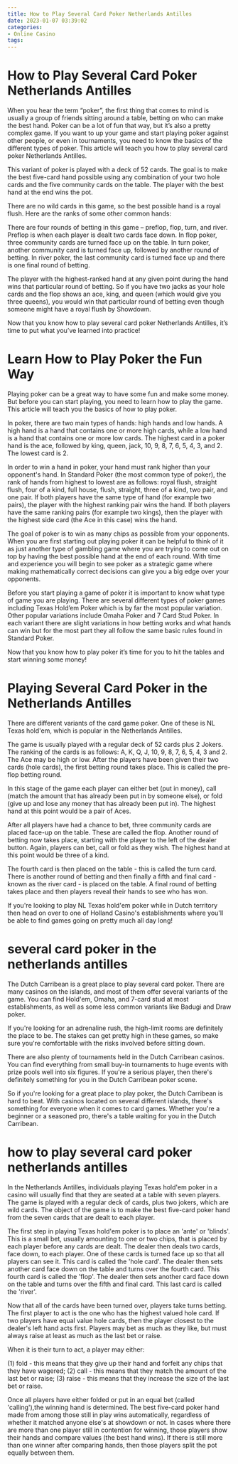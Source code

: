 ```yaml
---
title: How to Play Several Card Poker Netherlands Antilles 
date: 2023-01-07 03:39:02
categories:
- Online Casino
tags:
---
```



#  How to Play Several Card Poker Netherlands Antilles 

When you hear the term “poker”, the first thing that comes to mind is usually a group of friends sitting around a table, betting on who can make the best hand. Poker can be a lot of fun that way, but it’s also a pretty complex game. If you want to up your game and start playing poker against other people, or even in tournaments, you need to know the basics of the different types of poker. This article will teach you how to play several card poker Netherlands Antilles.

This variant of poker is played with a deck of 52 cards. The goal is to make the best five-card hand possible using any combination of your two hole cards and the five community cards on the table. The player with the best hand at the end wins the pot.

There are no wild cards in this game, so the best possible hand is a royal flush. Here are the ranks of some other common hands: 

There are four rounds of betting in this game – preflop, flop, turn, and river. Preflop is when each player is dealt two cards face down. In flop poker, three community cards are turned face up on the table. In turn poker, another community card is turned face up, followed by another round of betting. In river poker, the last community card is turned face up and there is one final round of betting.

The player with the highest-ranked hand at any given point during the hand wins that particular round of betting. So if you have two jacks as your hole cards and the flop shows an ace, king, and queen (which would give you three queens), you would win that particular round of betting even though someone might have a royal flush by Showdown. 

Now that you know how to play several card poker Netherlands Antilles, it’s time to put what you’ve learned into practice!

#  Learn How to Play Poker the Fun Way 

Playing poker can be a great way to have some fun and make some money. But before you can start playing, you need to learn how to play the game. This article will teach you the basics of how to play poker.

In poker, there are two main types of hands: high hands and low hands. A high hand is a hand that contains one or more high cards, while a low hand is a hand that contains one or more low cards. The highest card in a poker hand is the ace, followed by king, queen, jack, 10, 9, 8, 7, 6, 5, 4, 3, and 2. The lowest card is 2.

In order to win a hand in poker, your hand must rank higher than your opponent's hand. In Standard Poker (the most common type of poker), the rank of hands from highest to lowest are as follows: royal flush, straight flush, four of a kind, full house, flush, straight, three of a kind, two pair, and one pair. If both players have the same type of hand (for example two pairs), the player with the highest ranking pair wins the hand. If both players have the same ranking pairs (for example two kings), then the player with the highest side card (the Ace in this case) wins the hand.

The goal of poker is to win as many chips as possible from your opponents. When you are first starting out playing poker it can be helpful to think of it as just another type of gambling game where you are trying to come out on top by having the best possible hand at the end of each round. With time and experience you will begin to see poker as a strategic game where making mathematically correct decisions can give you a big edge over your opponents.

Before you start playing a game of poker it is important to know what type of game you are playing. There are several different types of poker games including Texas Hold’em Poker which is by far the most popular variation. Other popular variations include Omaha Poker and 7 Card Stud Poker. In each variant there are slight variations in how betting works and what hands can win but for the most part they all follow the same basic rules found in Standard Poker.

Now that you know how to play poker it’s time for you to hit the tables and start winning some money!

#  Playing Several Card Poker in the Netherlands Antilles 

There are different variants of the card game poker. One of these is NL Texas hold'em, which is popular in the Netherlands Antilles. 

The game is usually played with a regular deck of 52 cards plus 2 Jokers. The ranking of the cards is as follows: A, K, Q, J, 10, 9, 8, 7, 6, 5, 4, 3 and 2. The Ace may be high or low. After the players have been given their two cards (hole cards), the first betting round takes place. This is called the pre-flop betting round. 

In this stage of the game each player can either bet (put in money), call (match the amount that has already been put in by someone else), or fold (give up and lose any money that has already been put in). The highest hand at this point would be a pair of Aces. 

After all players have had a chance to bet, three community cards are placed face-up on the table. These are called the flop. Another round of betting now takes place, starting with the player to the left of the dealer button. Again, players can bet, call or fold as they wish. The highest hand at this point would be three of a kind. 

The fourth card is then placed on the table - this is called the turn card. There is another round of betting and then finally a fifth and final card - known as the river card - is placed on the table. A final round of betting takes place and then players reveal their hands to see who has won. 

If you're looking to play NL Texas hold'em poker while in Dutch territory then head on over to one of Holland Casino's establishments where you'll be able to find games going on pretty much all day long!

#  several card poker in the netherlands antilles

The Dutch Carribean is a great place to play several card poker. There are many casinos on the islands, and most of them offer several variants of the game. You can find Hold'em, Omaha, and 7-card stud at most establishments, as well as some less common variants like Badugi and Draw poker.

If you're looking for an adrenaline rush, the high-limit rooms are definitely the place to be. The stakes can get pretty high in these games, so make sure you're comfortable with the risks involved before sitting down.

There are also plenty of tournaments held in the Dutch Carribean casinos. You can find everything from small buy-in tournaments to huge events with prize pools well into six figures. If you're a serious player, then there's definitely something for you in the Dutch Carribean poker scene.

So if you're looking for a great place to play poker, the Dutch Carribean is hard to beat. With casinos located on several different islands, there's something for everyone when it comes to card games. Whether you're a beginner or a seasoned pro, there's a table waiting for you in the Dutch Carribean.

#  how to play several card poker netherlands antilles

In the Netherlands Antilles, individuals playing Texas hold'em poker in a casino will usually find that they are seated at a table with seven players. The game is played with a regular deck of cards, plus two jokers, which are wild cards. The object of the game is to make the best five-card poker hand from the seven cards that are dealt to each player.

The first step in playing Texas hold'em poker is to place an 'ante' or 'blinds'. This is a small bet, usually amounting to one or two chips, that is placed by each player before any cards are dealt. The dealer then deals two cards, face down, to each player. One of these cards is turned face up so that all players can see it. This card is called the 'hole card'. The dealer then sets another card face down on the table and turns over the fourth card. This fourth card is called the 'flop'. The dealer then sets another card face down on the table and turns over the fifth and final card. This last card is called the 'river'.

Now that all of the cards have been turned over, players take turns betting. The first player to act is the one who has the highest valued hole card. If two players have equal value hole cards, then the player closest to the dealer's left hand acts first. Players may bet as much as they like, but must always raise at least as much as the last bet or raise.

When it is their turn to act, a player may either:

(1) fold - this means that they give up their hand and forfeit any chips that they have wagered; (2) call - this means that they match the amount of the last bet or raise; (3) raise - this means that they increase the size of the last bet or raise.

Once all players have either folded or put in an equal bet (called 'calling'),the winning hand is determined. The best five-card poker hand made from among those still in play wins automatically, regardless of whether it matched anyone else's at showdown or not. In cases where there are more than one player still in contention for winning, those players show their hands and compare values (the best hand wins). If there is still more than one winner after comparing hands, then those players split the pot equally between them.